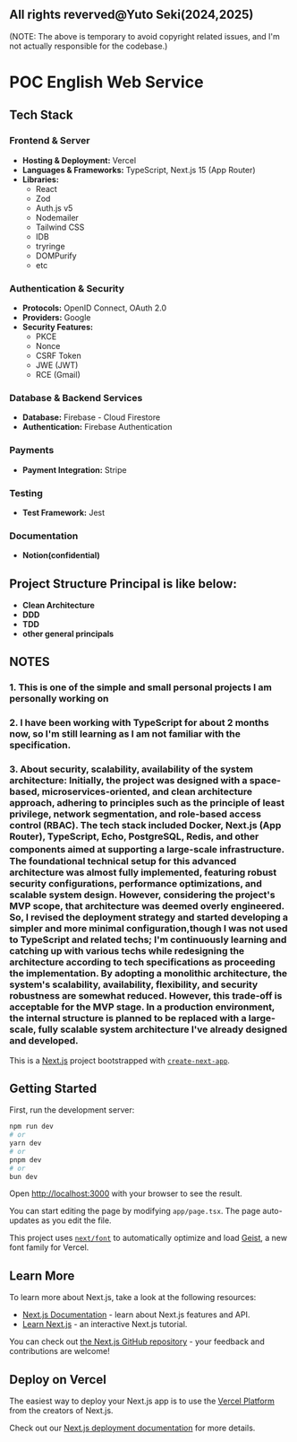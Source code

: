## All rights reverved@Yuto Seki(2024,2025)

(NOTE: The above is temporary to avoid copyright related issues, and I'm not actually responsible for the codebase.)

# POC English Web Service

## Tech Stack

### **Frontend & Server**

- **Hosting & Deployment:** Vercel
- **Languages & Frameworks:** TypeScript, Next.js 15 (App Router)
- **Libraries:**
  - React
  - Zod
  - Auth.js v5
  - Nodemailer
  - Tailwind CSS
  - IDB
  - tryringe
  - DOMPurify
  - etc

### **Authentication & Security**

- **Protocols:** OpenID Connect, OAuth 2.0
- **Providers:** Google
- **Security Features:**
  - PKCE
  - Nonce
  - CSRF Token
  - JWE (JWT)
  - RCE (Gmail)

### **Database & Backend Services**

- **Database:** Firebase - Cloud Firestore
- **Authentication:** Firebase Authentication

### **Payments**

- **Payment Integration:** Stripe

### **Testing**

- **Test Framework:** Jest

### **Documentation**

- **Notion(confidential)**

## Project Structure Principal is like below:

- **Clean Architecture**
- **DDD**
- **TDD**
- **other general principals**

## NOTES

### 1. This is one of the simple and small personal projects I am personally working on

### 2. I have been working with TypeScript for about 2 months now, so I'm still learning as I am not familiar with the specification.

### 3. About security, scalability, availability of the system architecture: Initially, the project was designed with a space-based, microservices-oriented, and clean architecture approach, adhering to principles such as the principle of least privilege, network segmentation, and role-based access control (RBAC). The tech stack included Docker, Next.js (App Router), TypeScript, Echo, PostgreSQL, Redis, and other components aimed at supporting a large-scale infrastructure.　 The foundational technical setup for this advanced architecture was almost fully implemented, featuring robust security configurations, performance optimizations, and scalable system design. However, considering the project's MVP scope, that architecture was deemed overly engineered. So, I revised the deployment strategy and started developing a simpler and more minimal configuration,though I was not used to TypeScript and related techs; I'm continuously learning and catching up with various techs while redesigning the architecture according to tech specifications as proceeding the implementation. By adopting a monolithic architecture, the system's scalability, availability, flexibility, and security robustness are somewhat reduced. However, this trade-off is acceptable for the MVP stage. In a production environment, the internal structure is planned to be replaced with a large-scale, fully scalable system architecture I've already designed and developed.

This is a [Next.js](https://nextjs.org) project bootstrapped with [`create-next-app`](https://nextjs.org/docs/app/api-reference/cli/create-next-app).

## Getting Started

First, run the development server:

```bash
npm run dev
# or
yarn dev
# or
pnpm dev
# or
bun dev
```

Open [http://localhost:3000](http://localhost:3000) with your browser to see the result.

You can start editing the page by modifying `app/page.tsx`. The page auto-updates as you edit the file.

This project uses [`next/font`](https://nextjs.org/docs/app/building-your-application/optimizing/fonts) to automatically optimize and load [Geist](https://vercel.com/font), a new font family for Vercel.

## Learn More

To learn more about Next.js, take a look at the following resources:

- [Next.js Documentation](https://nextjs.org/docs) - learn about Next.js features and API.
- [Learn Next.js](https://nextjs.org/learn) - an interactive Next.js tutorial.

You can check out [the Next.js GitHub repository](https://github.com/vercel/next.js) - your feedback and contributions are welcome!

## Deploy on Vercel

The easiest way to deploy your Next.js app is to use the [Vercel Platform](https://vercel.com/new?utm_medium=default-template&filter=next.js&utm_source=create-next-app&utm_campaign=create-next-app-readme) from the creators of Next.js.

Check out our [Next.js deployment documentation](https://nextjs.org/docs/app/building-your-application/deploying) for more details.
